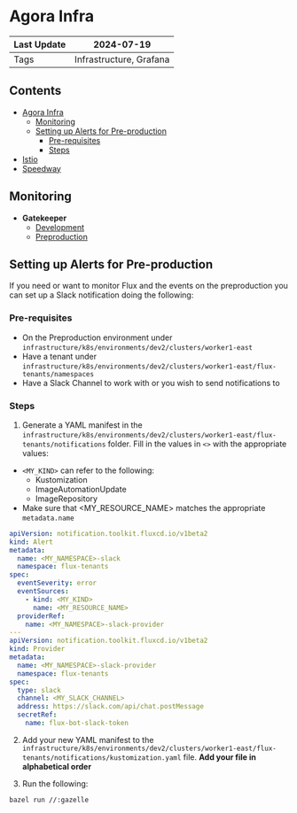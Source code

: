 # Agora Infra

| Last Update | 2024-07-19              |
|-------------|-------------------------|
| Tags        | Infrastructure, Grafana |

## Contents

* [Agora Infra](#agora-infra)
  * [Monitoring](#monitoring)
  * [Setting up Alerts for Pre-production](#setting-up-alerts-for-pre-production)
      * [Pre-requisites](#pre-requisites)
      * [Steps](#steps)
* [Istio](istio.md)
* [Speedway](speedway.md)

## Monitoring

* **Gatekeeper**
  * [Development](https://observability.cityos-dev.woven-planet.tech/grafana/d/c6bed1c56f60c2a405f79794cd5042c9a8e1bda4/gatekeeper-overview?orgId=1)
  * [Preproduction](https://athena.agora-dev.w3n.io/grafana/d/c6bed1c56f60c2a405f79794cd5042c9a8e1bda4/gatekeeper-overview?orgId=1)

## Setting up Alerts for Pre-production

If you need or want to monitor Flux and the events on the preproduction you can
set up a Slack notification doing the following:

### Pre-requisites

* On the Preproduction environment
  under `infrastructure/k8s/environments/dev2/clusters/worker1-east`
* Have a tenant
  under `infrastructure/k8s/environments/dev2/clusters/worker1-east/flux-tenants/namespaces`
* Have a Slack Channel to work with or you wish to send notifications to

### Steps

1. Generate a YAML manifest in
   the `infrastructure/k8s/environments/dev2/clusters/worker1-east/flux-tenants/notifications`
   folder. Fill in the values in `<>` with the appropriate values:

* `<MY_KIND>` can refer to the following:
    * Kustomization
    * ImageAutomationUpdate
    * ImageRepository
* Make sure that <MY_RESOURCE_NAME> matches the appropriate `metadata.name`

```yaml
apiVersion: notification.toolkit.fluxcd.io/v1beta2
kind: Alert
metadata:
  name: <MY_NAMESPACE>-slack
  namespace: flux-tenants
spec:
  eventSeverity: error
  eventSources:
    - kind: <MY_KIND>
      name: <MY_RESOURCE_NAME>
  providerRef:
    name: <MY_NAMESPACE>-slack-provider
---
apiVersion: notification.toolkit.fluxcd.io/v1beta2
kind: Provider
metadata:
  name: <MY_NAMESPACE>-slack-provider
  namespace: flux-tenants
spec:
  type: slack
  channel: <MY_SLACK_CHANNEL>
  address: https://slack.com/api/chat.postMessage
  secretRef:
    name: flux-bot-slack-token
```

2. Add your new YAML manifest to
   the `infrastructure/k8s/environments/dev2/clusters/worker1-east/flux-tenants/notifications/kustomization.yaml`
   file. **Add your file in alphabetical order**

3. Run the following:

```shell
bazel run //:gazelle
```


